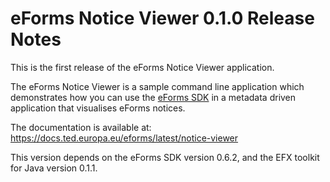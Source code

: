 # eForms Notice Viewer 0.1.0 Release Notes

This is the first release of the eForms Notice Viewer application.

The eForms Notice Viewer is a sample command line application which demonstrates how you can use the [eForms SDK](https://github.com/OP-TED/eForms-SDK) in a metadata driven application that visualises eForms notices.

The documentation is available at: https://docs.ted.europa.eu/eforms/latest/notice-viewer

This version depends on the eForms SDK version 0.6.2, and the EFX toolkit for Java version 0.1.1.
